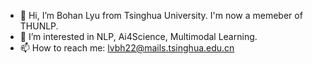 - 👋 Hi, I’m Bohan Lyu from Tsinghua University. I'm now a memeber of THUNLP.
- 👀 I’m interested in NLP, Ai4Science, Multimodal Learning.
- 📫 How to reach me: lvbh22@mails.tsinghua.edu.cn

<!---
Imbernoulli/Imbernoulli is a ✨ special ✨ repository because its `README.md` (this file) appears on your GitHub profile.
You can click the Preview link to take a look at your changes.
--->
